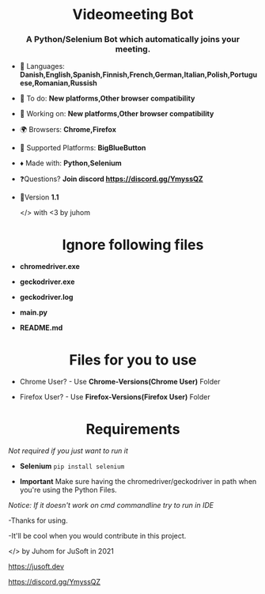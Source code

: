 <h1 align="center">Videomeeting Bot</h1>
<h3 align="center">A Python/Selenium Bot which automatically joins your meeting.</h3>

- 🏴 Languages: **Danish,English,Spanish,Finnish,French,German,Italian,Polish,Portuguese,Romanian,Russish**

- 🔦 To do: **New platforms,Other browser compatibility**
- 🔦 Working on: **New platforms,Other browser compatibility**

- 🌍 Browsers: **Chrome,Firefox**

- 🎥 Supported Platforms: **BigBlueButton**

- ♦ Made with: **Python,Selenium**

- ❓Questions? **Join discord https://discord.gg/YmyssQZ**
- 🌌Version **1.1**

  </> with <3 by juhom

<h1 align="center">Ignore following files</h1>

- **chromedriver.exe**

- **geckodriver.exe**

- **geckodriver.log**

- **main.py**

- **README.md**

<h1 align="center">Files for you to use</h1>

- Chrome User? - Use **Chrome-Versions(Chrome User)** Folder

- Firefox User? - Use **Firefox-Versions(Firefox User)** Folder

<h1 align="center">Requirements</h1>

*Not required if you just want to run it*

- **Selenium**
`pip install selenium`

- **Important** Make sure having the chromedriver/geckodriver in path when you're using the Python Files.

*Notice: If it doesn't work on cmd commandline try to run in IDE*

-Thanks for using.

-It'll be cool when you would contribute in this project.

</> by Juhom for JuSoft in 2021

https://jusoft.dev

https://discord.gg/YmyssQZ

